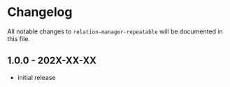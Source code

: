 # Changelog

All notable changes to `relation-manager-repeatable` will be documented in this file.

## 1.0.0 - 202X-XX-XX

- initial release
